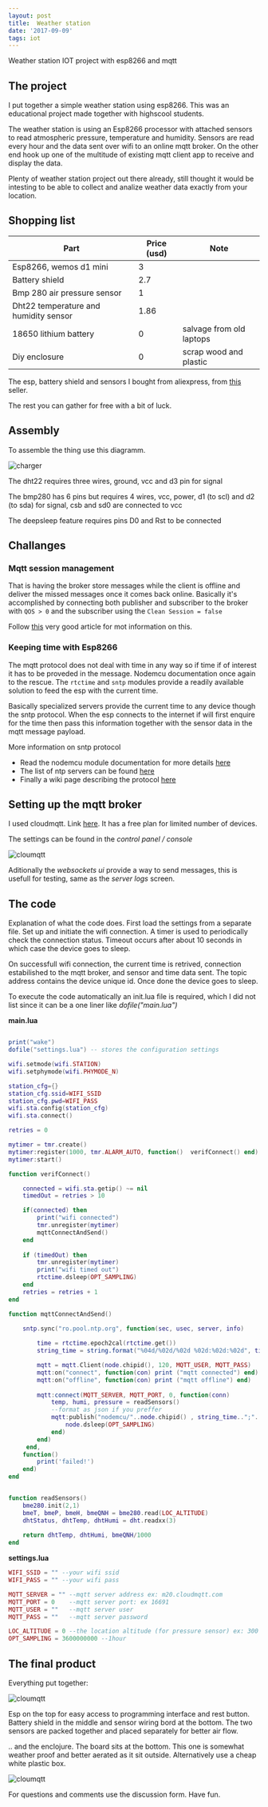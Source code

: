 ```yaml
---
layout: post
title:  Weather station
date: '2017-09-09'
tags: iot
---
```



Weather station IOT project with esp8266 and mqtt


## The project

I put together a simple weather station using esp8266. This was an educational project made together with highscool students. 

The weather station is using an Esp8266 processor with attached sensors to read atmospheric pressure, temperature and humidity. Sensors are read every hour and the data sent over wifi to an online mqtt broker. On the other end hook up one of the multitude of existing mqtt client app to receive and display the data. 


Plenty of weather station project out there already, still thought it would be intesting to be able to collect and analize weather data exactly from your location.

## Shopping list


| Part                                     | Price (usd) | Note                     |
| ---------------------------------------- | ----------- | ------------------------ |
| Esp8266, wemos d1 mini                   | 3           |                          |
| Battery shield                           | 2.7         |                          |
| Bmp 280 air pressure sensor              | 1           |                          |
| Dht22 temperature and humidity sensor    | 1.86        |                          |
| 18650 lithium battery                    | 0           | salvage from old laptops |
| Diy enclosure                            | 0           | scrap wood and plastic   |

The esp, battery shield and sensors I bought from aliexpress, from [this](https://www.aliexpress.com/store/2178016) seller. 

The rest you can gather for free with a bit of luck.

## Assembly 

To assemble the thing use this diagramm. 

![charger](/public/weather_station/wiring.jpg)

The dht22 requires three wires, ground, vcc and d3 pin for signal 

The bmp280 has 6 pins but requires 4 wires, vcc, power, d1 (to scl) and d2 (to sda) for signal, csb and sd0 are connected to vcc

The deepsleep feature requires pins D0 and Rst to be connected

## Challanges 

### Mqtt session management

That is having the broker store messages while the client is offline and deliver the missed messages once it comes back online. Basically it's accomplished by connecting both publisher and subscriber to the broker with `QOS > 0` and the subscriber using the `Clean Session = false`

Follow [this](http://www.steves-internet-guide.com/mqtt-clean-sessions-example/) very good article for mot information on this.

### Keeping time with Esp8266 

The mqtt protocol does not deal with time in any way so if time if of interest it has to be proveded in the message. 
Nodemcu documentation once again to the rescue. The `rtctime` and `sntp` modules provide a readily available solution to feed the esp with the current time. 

Basically specialized servers provide the current time to any device though the sntp protocol. When the esp connects to the internet if will first enquire for the time then pass this information together with the sensor data in the mqtt message payload.

More information on sntp protocol 

 - Read the nodemcu module documentation for more details [here](https://nodemcu.readthedocs.io/en/master/en/modules/sntp/)
 - The list of ntp servers can be found [here](http://www.pool.ntp.org/en/)
 - Finally a wiki page describing the protocol [here](https://en.wikipedia.org/wiki/Network_Time_Protocol#SNTP)


## Setting up the mqtt broker 

I used cloudmqtt. Link [here](https://www.cloudmqtt.com/). It has a free plan for limited number of devices. 

The settings can be found in the *control panel / console* 

![cloumqtt](/public/weather_station/cloudmqtt.png)

Aditionally the *websockets ui* provide a way to send messages, this is usefull for testing, same as the *server logs* screen.

## The code

Explanation of what the code does. First load the settings from a separate file. Set up and initiate the wifi connection. A timer is used to periodically check the connection status. Timeout occurs after about 10 seconds in which case  the device goes to sleep. 

On successfull wifi connection, the current time is retrived, connection estabilished to the mqtt broker, and sensor and time data sent. The topic address contains the device unique id. Once done the device goes to sleep. 

To execute the code automatically an init.lua file is required, which I did not list since it can be a one liner like *dofile("main.lua")*

**main.lua**

```lua

print("wake")
dofile("settings.lua") -- stores the configuration settings

wifi.setmode(wifi.STATION)
wifi.setphymode(wifi.PHYMODE_N)

station_cfg={}
station_cfg.ssid=WIFI_SSID
station_cfg.pwd=WIFI_PASS
wifi.sta.config(station_cfg)
wifi.sta.connect()

retries = 0

mytimer = tmr.create()
mytimer:register(1000, tmr.ALARM_AUTO, function()  verifConnect() end)
mytimer:start()

function verifConnect()

    connected = wifi.sta.getip() ~= nil 
    timedOut = retries > 10

    if(connected) then
        print("wifi connected")
        tmr.unregister(mytimer)
        mqttConnectAndSend()
    end
    
    if (timedOut) then 
        tmr.unregister(mytimer)       
        print("wifi timed out")
        rtctime.dsleep(OPT_SAMPLING)
    end
    retries = retries + 1
end

function mqttConnectAndSend()

    sntp.sync("ro.pool.ntp.org", function(sec, usec, server, info)
    
        time = rtctime.epoch2cal(rtctime.get())
        string_time = string.format("%04d/%02d/%02d %02d:%02d:%02d", time["year"], time["mon"], time["day"],time["hour"], time["min"], time["sec"])

        mqtt = mqtt.Client(node.chipid(), 120, MQTT_USER, MQTT_PASS)
        mqtt:on("connect", function(con) print ("mqtt connected") end)
        mqtt:on("offline", function(con) print ("mqtt offline") end) 
        
        mqtt:connect(MQTT_SERVER, MQTT_PORT, 0, function(conn) 
            temp, humi, pressure = readSensors()
            --format as json if you preffer
            mqtt:publish("nodemcu/"..node.chipid() , string_time..";"..temp..";"..humi..";"..pressure, 1, 0, function(conn) 
                node.dsleep(OPT_SAMPLING)
            end) 
        end)
     end,
    function()
        print('failed!')
    end)
end


function readSensors()
    bme280.init(2,1)
    bmeT, bmeP, bmeH, bmeQNH = bme280.read(LOC_ALTITUDE)
    dhtStatus, dhtTemp, dhtHumi = dht.readxx(3)
        
    return dhtTemp, dhtHumi, bmeQNH/1000
end
```

**settings.lua**

```lua
WIFI_SSID = "" --your wifi ssid
WIFI_PASS = "" --your wifi pass

MQTT_SERVER = "" --mqtt server address ex: m20.cloudmqtt.com
MQTT_PORT = 0    --mqtt server port: ex 16691
MQTT_USER = ""   --mqtt server user
MQTT_PASS = ""   --mqtt server password

LOC_ALTITUDE = 0 --the location altitude (for pressure sensor) ex: 300
OPT_SAMPLING = 3600000000 --1hour
```

## The final product

Everything put together: 

![cloumqtt](/public/weather_station/assemled.jpg)

Esp on the top for easy access to programming interface and rest button. Battery shield in the middle and sensor wiring bord at the bottom. The two sensors are packed together and placed separately for better air flow. 

.. and the enclojure. The board sits at the bottom. This one is somewhat weather proof and better aerated as it sit outside. Alternatively use a cheap white plastic box.

![cloumqtt](/public/weather_station/enclojure.jpg)

For questions and comments use the discussion form. Have fun.